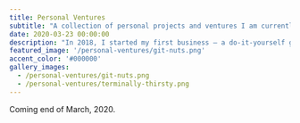 ```yaml
---
title: Personal Ventures
subtitle: "A collection of personal projects and ventures I am currently working on / have done in the past."
date: 2020-03-23 00:00:00
description: "In 2018, I started my first business — a do-it-yourself garage. In 2019, I started my second venture, Candy. In 2020, I'm WFH because of COVID-19."
featured_image: '/personal-ventures/git-nuts.png'
accent_color: '#000000'
gallery_images:
  - /personal-ventures/git-nuts.png
  - /personal-ventures/terminally-thirsty.png
---
```


Coming end of March, 2020.